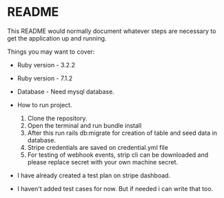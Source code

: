 # README

This README would normally document whatever steps are necessary to get the
application up and running.

Things you may want to cover:

* Ruby version - 3.2.2

* Ruby version - 7.1.2

* Database - Need mysql database.

* How to run project.
	1. Clone the repository.
	2. Open the terminal and run bundle install
	3. After this run rails db:migrate for creation of table and seed data in database. 
	4. Stripe credentials are saved on credential.yml file
	5. For testing of webhook events, strip cli can be downloaded and please replace secret with your own machine secret. 

* I have already created a test plan on stripe dashboad.

* I haven't added test cases for now. But if needed i can write that too.

